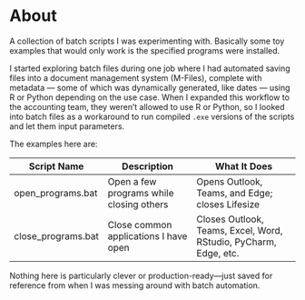 # About
A collection of batch scripts I was experimenting with. Basically some toy examples that would only work is the specified programs were installed.

I started exploring batch files during one job where I had automated saving files into a document management system (M-Files), complete with metadata — some of which was dynamically generated, like dates — using R or Python depending on the use case. When I expanded this workflow to the accounting team, they weren’t allowed to use R or Python, so I looked into batch files as a workaround to run compiled `.exe` versions of the scripts and let them input parameters.

The examples here are:

| Script Name         | Description                                         | What It Does                                                                 |
|---------------------|-----------------------------------------------------|------------------------------------------------------------------------------|
| open_programs.bat   | Open a few programs while closing others            | Opens Outlook, Teams, and Edge; closes Lifesize                              |
| close_programs.bat  | Close common applications I have open               | Closes Outlook, Teams, Excel, Word, RStudio, PyCharm, Edge, etc.             |

Nothing here is particularly clever or production-ready—just saved for reference from when I was messing around with batch automation.
